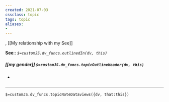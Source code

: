 ```yaml
---
created: 2021-07-03
cssclass: topic
tags: topic
aliases:
- 
---
```


, [[My relationship with my See]]

**See**:: 
*`$=customJS.dv_funcs.outlinedIn(dv, this)`*

##### [[my gender]] `$=customJS.dv_funcs.topicOutlineHeader(dv, this)`

- 


### <hr class="dataviews"/>
`$=customJS.dv_funcs.topicNoteDataviews({dv, that:this})`